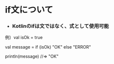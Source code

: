 # if文について
- ### Kotlinのifは文ではなく、式として使用可能
例）val isOk = true

val message = if (isOk) "OK" else "ERROR"

println(message)  //=> "OK"
